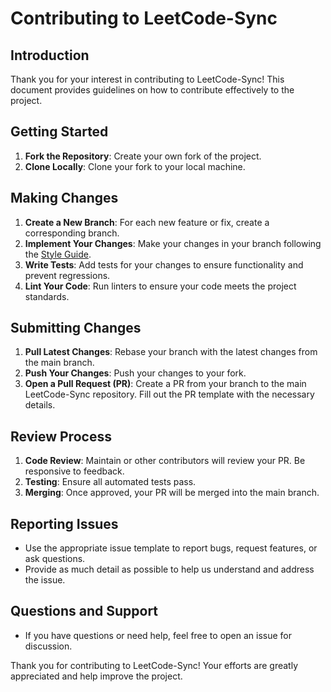 # Contributing to LeetCode-Sync

## Introduction
Thank you for your interest in contributing to LeetCode-Sync! This document provides guidelines on how to contribute effectively to the project.

## Getting Started

1. **Fork the Repository**: Create your own fork of the project.
2. **Clone Locally**: Clone your fork to your local machine.

## Making Changes

1. **Create a New Branch**: For each new feature or fix, create a corresponding branch.
2. **Implement Your Changes**: Make your changes in your branch following the [Style Guide](STYLE_GUIDE.md).
3. **Write Tests**: Add tests for your changes to ensure functionality and prevent regressions.
4. **Lint Your Code**: Run linters to ensure your code meets the project standards.

## Submitting Changes

1. **Pull Latest Changes**: Rebase your branch with the latest changes from the main branch.
2. **Push Your Changes**: Push your changes to your fork.
3. **Open a Pull Request (PR)**: Create a PR from your branch to the main LeetCode-Sync repository. Fill out the PR template with the necessary details.

## Review Process

1. **Code Review**: Maintain or other contributors will review your PR. Be responsive to feedback.
2. **Testing**: Ensure all automated tests pass.
3. **Merging**: Once approved, your PR will be merged into the main branch.

## Reporting Issues

- Use the appropriate issue template to report bugs, request features, or ask questions.
- Provide as much detail as possible to help us understand and address the issue.

## Questions and Support

- If you have questions or need help, feel free to open an issue for discussion.

Thank you for contributing to LeetCode-Sync! Your efforts are greatly appreciated and help improve the project.